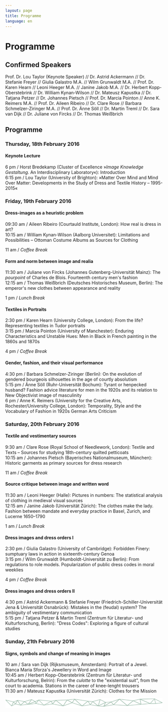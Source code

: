 ```yaml
---
layout: page
title: Programme
language: en
---
```


# Programme 

## Confirmed Speakers
Prof. Dr. Lou Taylor (Keynote Speaker) // Dr. Astrid Ackermann // Dr. Stefanie Freyer // Giulia Galastro M.A. // Wilm Grunwaldt M.A. // Prof. Dr. Karen Hearn // Leoni Heeger M.A. // Janine Jakob M.A. // Dr. Herbert Kopp-Oberstebrink // Dr. William Kynan-Wilson // Dr. Mateusz Kapustka // Dr. Tatjana Petzer // Dr. Johannes Pietsch // Prof. Dr. Marcia Pointon // Anne K. Reimers M.A. // Prof. Dr. Aileen Ribeiro // Dr. Clare Rose // Barbara Schmelzer-Ziringer M.A. // Prof. Dr. Änne Söll // Dr. Martin Treml // Dr. Sara van Dijk // Dr. Juliane von Fircks // Dr. Thomas Weißbrich 

 
## Programme

### Thursday, 18th February 2016

#### Keynote Lecture
6 pm / Horst Bredekamp (Cluster of Excellence »_Image Knowledge Gestaltung_. An Interdisciplinary Laboratory«): Introduction   
6:15 pm / Lou Taylor (University of Brighton): »Matter Over Mind and Mind Over Matter: Developments in the Study of Dress and Textile History – 1995-2015«

### Friday, 19th February 2016

#### Dress-images as a heuristic problem
09:30 am / Aileen Ribeiro (Courtauld Institute, London): How real is dress in art?   
10:15 am / William Kynan-Wilson (Aalborg Universitet): Limitations and Possibilities – Ottoman Costume Albums as Sources for Clothing

11 am / *Coffee Break*

#### Form and norm between image and realia
11:30 am / Juliane von Fircks (Johannes Gutenberg-Universität Mainz): The *pourpoint* of Charles de Blois. Fourteenth century men's fashion  
12:15 am / Thomas Weißbrich (Deutsches Historisches Museum, Berlin): The emperor's new clothes between appearance and reality

1 pm / *Lunch Break*

#### Textiles in Portraits
2:30 pm / Karen Hearn (University College, London): From the life? Representing textiles in Tudor portraits   
3:15 pm / Marcia Pointon (University of Manchester): Enduring Characteristics and Unstable Hues: Men in Black in French painting in the 1860s and 1870s

4 pm / *Coffee Break*

#### Gender, fashion, and their visual performance
4:30 pm / Barbara Schmelzer-Ziringer (Berlin): On the evolution of gendered bourgeois silhouettes in the age of courtly absolutism   
5:15 pm / Änne Söll (Ruhr-Universität Bochum): Tyrant or henpecked husband? Fashion advice literature for men in the 1920s and its relation to New Objectivist image of masculinity   
6 pm / Anne K. Reimers (University for the Creative Arts, Rochester/University College, London): Temporality, Style and the Vocabulary of Fashion in 1920s German Arts Criticism

### Saturday, 20th February 2016

#### Textile and vestimentary sources
9:30 am / Clare Rose (Royal School of Needlework, London): Textile and Texts – Sources for studying 18th-century quilted petticoats   
10:15 am / Johannes Pietsch (Bayerisches Nationalmuseum, München): Historic garments as primary sources for dress research

11 am / *Coffee Break*

#### Source critique between image and written word
11:30 am / Leoni Heeger (Halle): Pictures in numbers: The statistical analysis of clothing in medieval visual sources   
12:15 am / Janine Jakob (Universität Zürich): The clothes make the lady. Fashion between mandate and everyday practice in Basel, Zurich, and Lucerne 1650–1790

1 am / *Lunch Break*

#### Dress images and dress orders I
2:30 pm / Giulia Galastro (University of Cambridge): Forbidden Finery: sumptuary laws in action in sixteenth-century Genoa   
3:15 pm / Wilm Grunwaldt (Humboldt-Universität zu Berlin): From regulations to role models. Popularization of public dress codes in moral weeklies

4 pm / *Coffee Break*

#### Dress images and dress orders II
4:30 pm / Astrid Ackermann & Stefanie Freyer (Friedrich-Schiller-Universität Jena & Universität Osnabrück): Mistakes in the (feudal) system? The ambiguity of vestimentary communication   
5:15 pm / Tatjana Petzer & Martin Treml (Zentrum für Literatur- und Kulturforschung, Berlin): "Dress Codes": Exploring a figure of cultural studies

### Sunday, 21th February 2016

#### Signs, symbols and change of meaning in images
10 am / Sara van Dijk (Rijksmuseum, Amsterdam): Portrait of a Jewel. Bianca Maria Sforza's Jewellery in Word and Image   
10:45 am / Herbert Kopp-Oberstebrink (Zentrum für Literatur- und Kulturforschung, Belrin): From the *culotte* to the "existential suit", from the court to academia. Stations in the career of knee-lenght trousers   
11:30 am / Mateusz Kapustka (Universität Zürich): Clothes for the Mission   

![Separator](../images/separator.png)
